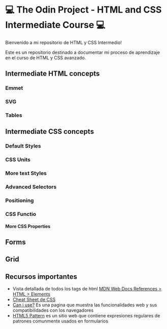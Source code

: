 # 💻 The Odin Project - HTML and CSS Intermediate Course 💻

Bienvenido a mi repositorio de HTML y CSS Intermedio!

Este es un repositorio destinado a documentar mi proceso de aprendizaje en el curso de HTML y CSS avanzado.

## Intermediate HTML concepts

### Emmet

### SVG

### Tables

## Intermediate CSS concepts

### Default Styles

### CSS Units

### More text Styles

### Advanced Selectors

### Positioning

### CSS Functio


#### More CSS Properties


## Forms

## Grid

## Recursos importantes
- Vista detallada de todos los tags de html [MDN Web Docs References > HTML > Elements](https://developer.mozilla.org/en-US/docs/Web/HTML/Element)
- [Cheat Sheet de CSS](https://htmlcheatsheet.com/css/)
- [Can i use?](https://caniuse.com/) Es una pagina que muestra las funcionalidades web y sus compatibilidades con los navegadores
- [HTML5 Pattern]() es un sitio web que contiene expresiones regulares de patrones comunmente usados en formularios








